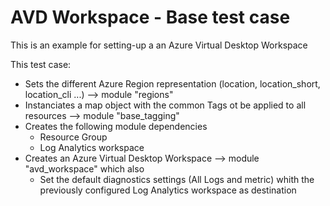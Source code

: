 # AVD Workspace - Base test case

This is an example for setting-up a an Azure Virtual Desktop Workspace

This test case:
- Sets the different Azure Region representation (location, location_short, location_cli ...) --> module "regions"
- Instanciates a map object with the common Tags ot be applied to all resources --> module "base_tagging"
- Creates the following module dependencies
    - Resource Group
    - Log Analytics workspace
- Creates an Azure Virtual Desktop Workspace --> module "avd_workspace" which also
    - Set the default diagnostics settings (All Logs and metric) whith the previously configured Log Analytics workspace as destination

<!-- BEGIN_AUTOMATED_TF_DOCS_BLOCK -->

<!-- END_AUTOMATED_TF_DOCS_BLOCK -->
